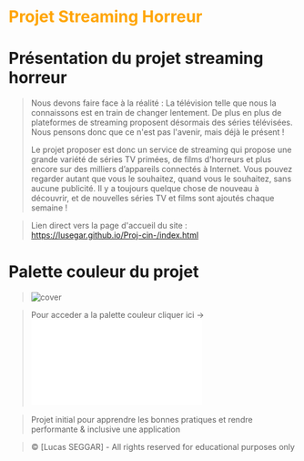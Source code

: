 # <font color="orange">Projet Streaming Horreur</font>

# Présentation du projet streaming horreur
> Nous devons faire face à la réalité : La télévision telle que nous la connaissons est en train de changer lentement. De plus en plus de plateformes de streaming proposent désormais des séries télévisées. Nous pensons donc que ce n'est pas l'avenir, mais déjà le présent ! 
>
> Le projet proposer est donc un service de streaming qui propose une grande variété de séries TV primées, de films d'horreurs et plus encore sur des milliers d’appareils connectés à Internet. Vous pouvez regarder autant que vous le souhaitez, quand vous le souhaitez, sans aucune publicité. Il y a toujours quelque chose de nouveau à découvrir, et de nouvelles séries TV et films sont ajoutés chaque semaine !

>Lien direct vers la page d'accueil du site : https://lusegar.github.io/Proj-cin-/index.html

# Palette couleur du projet

>![cover](https://www.codeur.com/blog/wp-content/uploads/2017/05/palettes-couleurs.jpg)

>Pour acceder a la palette couleur cliquer ici -> ![Palette](./asset/palette_cine.pdf)

>Projet initial pour apprendre les bonnes pratiques et rendre performante &amp; inclusive une application

> &copy;  [Lucas SEGGAR] - All rights reserved for educational purposes only
